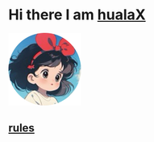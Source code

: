 # Hi there I am [hualaX](https://www.github.com/hualaX)
![image](https://raw.githubusercontent.com/hualaX/ios/main/icon/personal.png)


##  [rules](https://www.github.com/hualaX/ios/main/rule)

